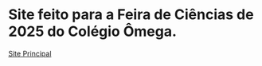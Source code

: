 # Site feito para a Feira de Ciências de 2025 do Colégio Ômega.

[Site Principal](https://idkkkjjj.github.io/feira/Quiz)
